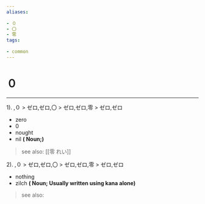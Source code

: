 ```yaml
---
aliases:
    
- ０
- 〇
- 零
tags:
    
- common
---
```


# ０
---
1).
,０ > ゼロ,ゼロ,〇 > ゼロ,ゼロ,零 > ゼロ,ゼロ

- zero
- 0
- nought
- nil
**( Noun;)**
> see also:  [[零 れい]]
            
2).
,０ > ゼロ,ゼロ,〇 > ゼロ,ゼロ,零 > ゼロ,ゼロ

- nothing
- zilch
**( Noun; Usually written using kana alone)**
> see also: 
            